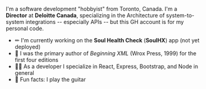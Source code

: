 I'm a software development "hobbyist" from Toronto, Canada. I'm a **Director** at **Deloitte Canada**, specializing in the Architecture of system-to-system integrations -- especially APIs -- but this GH account is for my personal code.

- ✏ I'm currently working on the **Soul Health Check** (**SoulHX**) app (not yet deployed)
- 📖 I was the primary author of *Beginning XML* (Wrox Press, 1999) for the first four editions
- 🧑‍🏫 As a developer I specialize in React, Express, Bootstrap, and Node in general
- 🎸 Fun facts: I play the guitar
